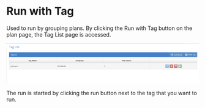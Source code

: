 # Run with Tag

Used to run by grouping plans. By clicking the Run with Tag button on the plan page, the Tag List page is accessed.

![](../../.gitbook/assets/TagList.png)

The run is started by clicking the run button next to the tag that you want to run.
